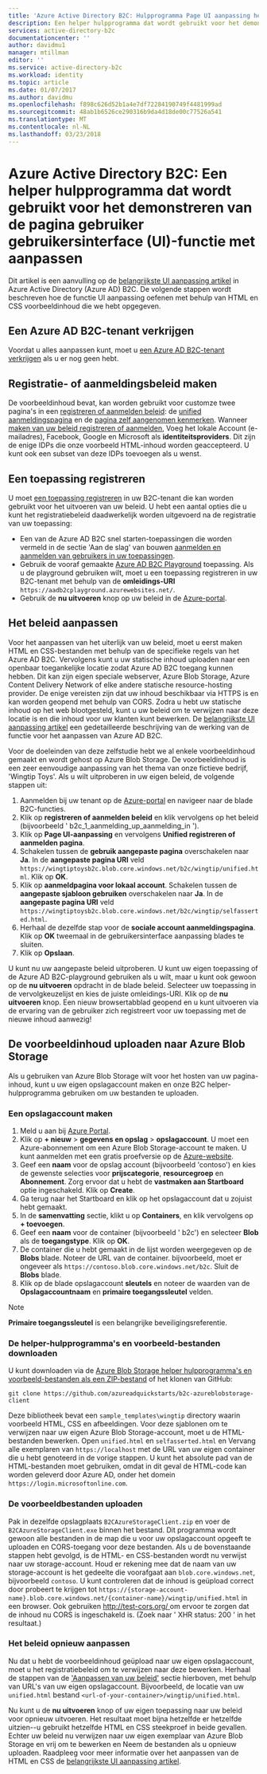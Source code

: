 ```yaml
---
title: 'Azure Active Directory B2C: Hulpprogramma Page UI aanpassing helper | Microsoft Docs'
description: Een helper hulpprogramma dat wordt gebruikt voor het demonstreren van de functie pagina UI aanpassen in Azure Active Directory B2C
services: active-directory-b2c
documentationcenter: ''
author: davidmu1
manager: mtillman
editor: ''
ms.service: active-directory-b2c
ms.workload: identity
ms.topic: article
ms.date: 01/07/2017
ms.author: davidmu
ms.openlocfilehash: f898c626d52b1a4e7df72284190749f4481999ad
ms.sourcegitcommit: 48ab1b6526ce290316b9da4d18de00c77526a541
ms.translationtype: MT
ms.contentlocale: nl-NL
ms.lasthandoff: 03/23/2018
---
```

# <a name="azure-active-directory-b2c-a-helper-tool-used-to-demonstrate-the-page-user-interface-ui-customization-feature"></a>Azure Active Directory B2C: Een helper hulpprogramma dat wordt gebruikt voor het demonstreren van de pagina gebruiker gebruikersinterface (UI)-functie met aanpassen
Dit artikel is een aanvulling op de [belangrijkste UI aanpassing artikel](active-directory-b2c-reference-ui-customization.md) in Azure Active Directory (Azure AD) B2C. De volgende stappen wordt beschreven hoe de functie UI aanpassing oefenen met behulp van HTML en CSS voorbeeldinhoud die we hebt opgegeven.

## <a name="get-an-azure-ad-b2c-tenant"></a>Een Azure AD B2C-tenant verkrijgen
Voordat u alles aanpassen kunt, moet u [een Azure AD B2C-tenant verkrijgen](active-directory-b2c-get-started.md) als u er nog geen hebt.

## <a name="create-a-sign-up-or-sign-in-policy"></a>Registratie- of aanmeldingsbeleid maken
De voorbeeldinhoud bevat, kan worden gebruikt voor customze twee pagina's in een [registreren of aanmelden beleid](active-directory-b2c-reference-policies.md): de [unified aanmeldingspagina](active-directory-b2c-reference-ui-customization.md) en de [pagina zelf aangenomen kenmerken](active-directory-b2c-reference-ui-customization.md). Wanneer [maken van uw beleid registreren of aanmelden](active-directory-b2c-reference-policies.md#create-a-sign-up-or-sign-in-policy), Voeg het lokale Account (e-mailadres), Facebook, Google en Microsoft als **identiteitsproviders**. Dit zijn de enige IDPs die onze voorbeeld HTML-inhoud worden geaccepteerd.  U kunt ook een subset van deze IDPs toevoegen als u wenst.

## <a name="register-an-application"></a>Een toepassing registreren
U moet [een toepassing registreren](active-directory-b2c-app-registration.md) in uw B2C-tenant die kan worden gebruikt voor het uitvoeren van uw beleid. U hebt een aantal opties die u kunt het registratiebeleid daadwerkelijk worden uitgevoerd na de registratie van uw toepassing:

* Een van de Azure AD B2C snel starten-toepassingen die worden vermeld in de sectie 'Aan de slag' van bouwen [aanmelden en aanmelden van gebruikers in uw toepassingen](active-directory-b2c-overview.md#get-started).
* Gebruik de vooraf gemaakte [Azure AD B2C Playground](https://aadb2cplayground.azurewebsites.net) toepassing. Als u de playground gebruiken wilt, moet u een toepassing registreren in uw B2C-tenant met behulp van de **omleidings-URI** `https://aadb2cplayground.azurewebsites.net/`.
* Gebruik de **nu uitvoeren** knop op uw beleid in de [Azure-portal](https://portal.azure.com/).

## <a name="customize-your-policy"></a>Het beleid aanpassen
Voor het aanpassen van het uiterlijk van uw beleid, moet u eerst maken HTML en CSS-bestanden met behulp van de specifieke regels van het Azure AD B2C. Vervolgens kunt u uw statische inhoud uploaden naar een openbaar toegankelijke locatie zodat Azure AD B2C toegang kunnen hebben. Dit kan zijn eigen speciale webserver, Azure Blob Storage, Azure Content Delivery Network of elke andere statische resource-hosting provider. De enige vereisten zijn dat uw inhoud beschikbaar via HTTPS is en kan worden geopend met behulp van CORS. Zodra u hebt uw statische inhoud op het web blootgesteld, kunt u uw beleid om te verwijzen naar deze locatie is en die inhoud voor uw klanten kunt bewerken. De [belangrijkste UI aanpassing artikel](active-directory-b2c-reference-ui-customization.md) een gedetailleerde beschrijving van de werking van de functie voor het aanpassen van Azure AD B2C.

Voor de doeleinden van deze zelfstudie hebt we al enkele voorbeeldinhoud gemaakt en wordt gehost op Azure Blob Storage. De voorbeeldinhoud is een zeer eenvoudige aanpassing van het thema van onze fictieve bedrijf, 'Wingtip Toys'. Als u wilt uitproberen in uw eigen beleid, de volgende stappen uit:

1. Aanmelden bij uw tenant op de [Azure-portal](https://portal.azure.com/) en navigeer naar de blade B2C-functies.
2. Klik op **registreren of aanmelden beleid** en klik vervolgens op het beleid (bijvoorbeeld ' b2c\_1\_aanmelding\_up\_aanmelding\_in ').
3. Klik op **Page UI-aanpassing** en vervolgens **Unified registreren of aanmelden pagina**.
4. Schakelen tussen de **gebruik aangepaste pagina** overschakelen naar **Ja**. In de **aangepaste pagina URI** veld `https://wingtiptoysb2c.blob.core.windows.net/b2c/wingtip/unified.html`. Klik op **OK**.
5. Klik op **aanmeldpagina voor lokaal account**. Schakelen tussen de **aangepaste sjabloon gebruiken** overschakelen naar **Ja**. In de **aangepaste pagina URI** veld `https://wingtiptoysb2c.blob.core.windows.net/b2c/wingtip/selfasserted.html`.
6. Herhaal de dezelfde stap voor de **sociale account aanmeldingspagina**.
   Klik op **OK** tweemaal in de gebruikersinterface aanpassing blades te sluiten.
7. Klik op **Opslaan**.

U kunt nu uw aangepaste beleid uitproberen. U kunt uw eigen toepassing of de Azure AD B2C-playground gebruiken als u wilt, maar u kunt ook gewoon op de **nu uitvoeren** opdracht in de blade beleid. Selecteer uw toepassing in de vervolgkeuzelijst en kies de juiste omleidings-URI. Klik op de **nu uitvoeren** knop. Een nieuw browsertabblad geopend en u kunt uitvoeren via de ervaring van de gebruiker zich registreert voor uw toepassing met de nieuwe inhoud aanwezig!

## <a name="upload-the-sample-content-to-azure-blob-storage"></a>De voorbeeldinhoud uploaden naar Azure Blob Storage
Als u gebruiken van Azure Blob Storage wilt voor het hosten van uw pagina-inhoud, kunt u uw eigen opslagaccount maken en onze B2C helper-hulpprogramma gebruiken om uw bestanden te uploaden.

### <a name="create-a-storage-account"></a>Een opslagaccount maken
1. Meld u aan bij [Azure Portal](https://portal.azure.com/).
2. Klik op **+ nieuw** > **gegevens en opslag** > **opslagaccount**. U moet een Azure-abonnement om een Azure Blob Storage-account te maken. U kunt aanmelden met een gratis proefversie op de [Azure-website](https://azure.microsoft.com/pricing/free-trial/).
3. Geef een **naam** voor de opslag account (bijvoorbeeld 'contoso') en kies de gewenste selecties voor **prijscategorie**, **resourcegroep** en  **Abonnement**. Zorg ervoor dat u hebt de **vastmaken aan Startboard** optie ingeschakeld. Klik op **Create**.
4. Ga terug naar het Startboard en klik op het opslagaccount dat u zojuist hebt gemaakt.
5. In de **samenvatting** sectie, klikt u op **Containers**, en klik vervolgens op **+ toevoegen**.
6. Geef een **naam** voor de container (bijvoorbeeld ' b2c') en selecteer **Blob** als de **toegangstype**. Klik op **OK**.
7. De container die u hebt gemaakt in de lijst worden weergegeven op de **Blobs** blade. Noteer de URL van de container. bijvoorbeeld, moet er ongeveer als `https://contoso.blob.core.windows.net/b2c`. Sluit de **Blobs** blade.
8. Klik op de blade opslagaccount **sleutels** en noteer de waarden van de **Opslagaccountnaam** en **primaire toegangssleutel** velden.

> [!NOTE]
> **Primaire toegangssleutel** is een belangrijke beveiligingsreferentie.
> 
> 

### <a name="download-the-helper-tool-and-sample-files"></a>De helper-hulpprogramma's en voorbeeld-bestanden downloaden
U kunt downloaden via de [Azure Blob Storage helper hulpprogramma's en voorbeeld-bestanden als een ZIP-bestand](https://github.com/azureadquickstarts/b2c-azureblobstorage-client/archive/master.zip) of het klonen van GitHub:

```
git clone https://github.com/azureadquickstarts/b2c-azureblobstorage-client
```

Deze bibliotheek bevat een `sample_templates\wingtip` directory waarin voorbeeld HTML, CSS en afbeeldingen. Voor deze sjablonen om te verwijzen naar uw eigen Azure Blob Storage-account, moet u de HTML-bestanden bewerken. Open `unified.html` en `selfasserted.html` en Vervang alle exemplaren van `https://localhost` met de URL van uw eigen container die u hebt genoteerd in de vorige stappen. U kunt het absolute pad van de HTML-bestanden moet gebruiken, omdat in dit geval de HTML-code kan worden geleverd door Azure AD, onder het domein `https://login.microsoftonline.com`.

### <a name="upload-the-sample-files"></a>De voorbeeldbestanden uploaden
Pak in dezelfde opslagplaats `B2CAzureStorageClient.zip` en voer de `B2CAzureStorageClient.exe` binnen het bestand. Dit programma wordt gewoon alle bestanden in de map die u voor uw opslagaccount opgeeft te uploaden en CORS-toegang voor deze bestanden. Als u de bovenstaande stappen hebt gevolgd, is de HTML- en CSS-bestanden wordt nu verwijst naar uw storage-account. Houd er rekening mee dat de naam van uw storage-account is het gedeelte die voorafgaat aan `blob.core.windows.net`, bijvoorbeeld `contoso`. U kunt controleren dat de inhoud is geüpload correct door probeert te krijgen tot `https://{storage-account-name}.blob.core.windows.net/{container-name}/wingtip/unified.html` in een browser. Ook gebruiken [ http://test-cors.org/ ](http://test-cors.org/) om ervoor te zorgen dat de inhoud nu CORS is ingeschakeld is. (Zoek naar ' XHR status: 200 ' in het resultaat.)

### <a name="customize-your-policy-again"></a>Het beleid opnieuw aanpassen
Nu dat u hebt de voorbeeldinhoud geüpload naar uw eigen opslagaccount, moet u het registratiebeleid om te verwijzen naar deze bewerken. Herhaal de stappen van de ['Aanpassen van uw beleid'](#customize-your-policy) sectie hierboven, met behulp van URL's van uw eigen opslagaccount. Bijvoorbeeld, de locatie van uw `unified.html` bestand `<url-of-your-container>/wingtip/unified.html`.

Nu kunt u de **nu uitvoeren** knop of uw eigen toepassing naar uw beleid voor opnieuw uitvoeren. Het resultaat moet bijna hetzelfde er hetzelfde uitzien--u gebruikt hetzelfde HTML en CSS steekproef in beide gevallen. Echter uw beleid nu verwijzen naar uw eigen exemplaar van Azure Blob Storage en vrij om te bewerken en Neem de bestanden als u opnieuw uploaden. Raadpleeg voor meer informatie over het aanpassen van de HTML en CSS de [belangrijkste UI aanpassing artikel](active-directory-b2c-reference-ui-customization.md).

